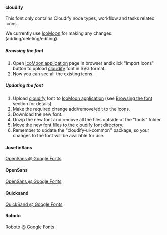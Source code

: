 #### cloudify

This font only contains Cloudify node types, workflow and tasks related icons.

We currently use [IcoMoon](https://icomoon.io) for making any changes (adding/deleting/editing).

##### Browsing the font

1. Open [IcoMoon application](https://icomoon.io/app/) page in browser and click "Import Icons" button to upload [cloudify](./cloudify/cloudify.svg) font in SVG format.
2. Now you can see all the existing icons.

##### Updating the font

1. Upload [cloudify](./cloudify/cloudify.svg) font to [IcoMoon application](https://icomoon.io/app/) (see [Browsing the font](#browsing-the-font) section for details) 
2. Make the required change add/remove/edit to the icons.
3. Download the new font.
4. Unzip the new font and remove all the files outside of the "fonts" folder.
5. Move the new font files to the cloudify font directory.
6. Remember to update the "cloudify-ui-common" package, so your changes to the font will be available for use.

#### JosefinSans
[OpenSans @ Google Fonts](https://fonts.google.com/specimen/OpenSans)

#### OpenSans
[OpenSans @ Google Fonts](https://fonts.google.com/specimen/OpenSans)

#### Quicksand
[QuickSand @ Google Fonts](https://fonts.google.com/specimen/Quicksand) 

#### Roboto
[Roboto @ Google Fonts](https://fonts.google.com/specimen/Roboto) 
